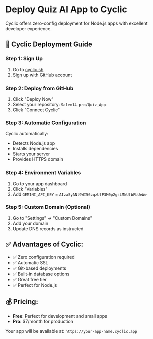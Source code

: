 # Deploy Quiz AI App to Cyclic

Cyclic offers zero-config deployment for Node.js apps with excellent developer experience.

## 🔄 Cyclic Deployment Guide

### Step 1: Sign Up
1. Go to [cyclic.sh](https://cyclic.sh)
2. Sign up with GitHub account

### Step 2: Deploy from GitHub
1. Click "Deploy Now"
2. Select your repository: `Salem14-pro/Quiz_App`
3. Click "Connect Cyclic"

### Step 3: Automatic Configuration
Cyclic automatically:
- Detects Node.js app
- Installs dependencies
- Starts your server
- Provides HTTPS domain

### Step 4: Environment Variables
1. Go to your app dashboard
2. Click "Variables"
3. Add `GEMINI_API_KEY` = `AIzaSyANt9WI56zqzUfP3M0p2gsLMkUfbFbUeWw`

### Step 5: Custom Domain (Optional)
1. Go to "Settings" → "Custom Domains"
2. Add your domain
3. Update DNS records as instructed

## ✅ Advantages of Cyclic:
- ✅ Zero configuration required
- ✅ Automatic SSL
- ✅ Git-based deployments
- ✅ Built-in database options
- ✅ Great free tier
- ✅ Perfect for Node.js

## 💰 Pricing:
- **Free**: Perfect for development and small apps
- **Pro**: $7/month for production

Your app will be available at: `https://your-app-name.cyclic.app`
